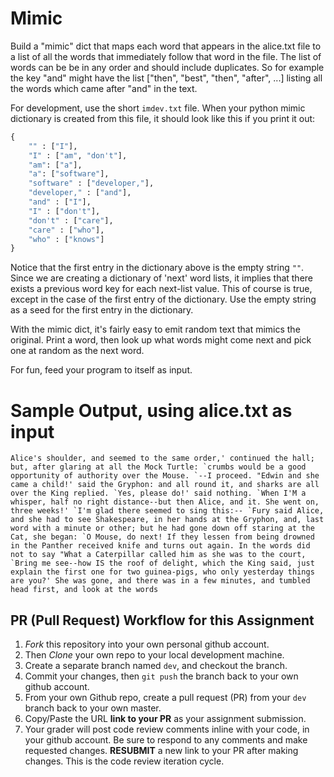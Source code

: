 # Mimic

Build a "mimic" dict that maps each word that appears in the alice.txt file to a list of all the words that immediately follow that word in the file. The list of words can be be in any order and should include duplicates. So for example the key "and" might have the list ["then", "best", "then", "after", ...] listing all the words which came after "and" in the text.

For development, use the short `imdev.txt` file. When your python mimic dictionary is created from this file, it should look like this if you print it out:

```python
{
    "" : ["I"],
    "I" : ["am", "don't"],
    "am": ["a"],
    "a": ["software"],
    "software" : ["developer,"],
    "developer," : ["and"],
    "and" : ["I"],
    "I" : ["don't"],
    "don't" : ["care"],
    "care" : ["who"],
    "who" : ["knows"]
}
```

Notice that the first entry in the dictionary above is the empty string `""`. Since we are creating a dictionary of 'next' word lists, it implies that there exists a previous word key for each next-list value. This of course is true, except in the case of the first entry of the dictionary. Use the empty string as a seed for the first entry in the dictionary.

With the mimic dict, it's fairly easy to emit random text that mimics the original. Print a word, then look up what words might come next and pick one at random as the next word.

For fun, feed your program to itself as input.

# Sample Output, using alice.txt as input

```
Alice's shoulder, and seemed to the same order,' continued the hall; but, after glaring at all the Mock Turtle: `crumbs would be a good opportunity of authority over the Mouse. `--I proceed. "Edwin and she came a child!' said the Gryphon: and all round it, and sharks are all over the King replied. `Yes, please do!' said nothing. `When I'M a whisper, half no right distance--but then Alice, and it. She went on, three weeks!' `I'm glad there seemed to sing this:-- `Fury said Alice, and she had to see Shakespeare, in her hands at the Gryphon, and, last word with a minute or other; but he had gone down off staring at the Cat, she began: `O Mouse, do next! If they lessen from being drowned in the Panther received knife and turns out again. In the words did not to say "What a Caterpillar called him as she was to the court, `Bring me see--how IS the roof of delight, which the King said, just explain the first one for two guinea-pigs, who only yesterday things are you?' She was gone, and there was in a few minutes, and tumbled head first, and look at the words
```

## PR (Pull Request) Workflow for this Assignment

1. _Fork_ this repository into your own personal github account.
2. Then _Clone_ your own repo to your local development machine.
3. Create a separate branch named `dev`, and checkout the branch.
4. Commit your changes, then `git push` the branch back to your own github account.
5. From your own Github repo, create a pull request (PR) from your `dev` branch back to your own master.
6. Copy/Paste the URL **link to your PR** as your assignment submission.
7. Your grader will post code review comments inline with your code, in your github account. Be sure to respond to any comments and make requested changes. **RESUBMIT** a new link to your PR after making changes. This is the code review iteration cycle.
